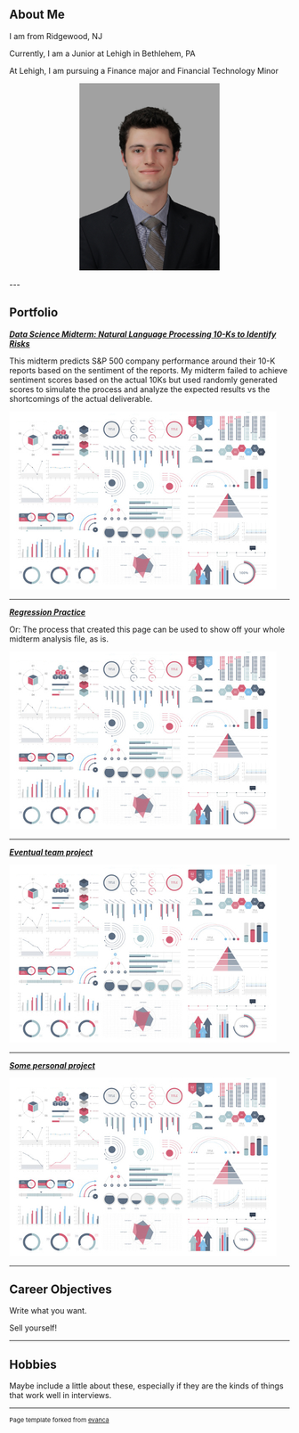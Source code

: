 ## About Me

I am from Ridgewood, NJ

Currently, I am a Junior at Lehigh in Bethlehem, PA

At Lehigh, I am pursuing a Finance major and Financial Technology Minor


<!-- Upload your own photo and change the path -->

<p style="text-align:center;">
  <img class="img-circle" src="https://github.com/masonschick/masonschick.github.io/blob/master/images/ProfilePhoto.jpg" width="50%">
</p>
---

## Portfolio

<!-- You can link to other websites, PDFs in this repo, and other pages in this repo -->

_**[Data Science Midterm: Natural Language Processing 10-Ks to Identify Risks](report.md)**_

This midterm predicts S&P 500 company performance around their 10-K reports based on the sentiment of the reports. My midterm failed to achieve sentiment scores based on the actual 10Ks but used randomly generated scores to simulate the process and analyze the expected results vs the shortcomings of the actual deliverable.

<img src="images/dummy_thumbnail.jpg?raw=true"/>

---

_**[Regression Practice](Regression_practice)**_

Or: The process that created this page can be used to show off your whole midterm analysis file, as is.

<img src="images/dummy_thumbnail.jpg?raw=true"/>

---

_**[Eventual team project](https://donbowen.github.io/teamproject/)**_

<img src="images/dummy_thumbnail.jpg?raw=true"/>

---

_**[Some personal project](/pdf/sample_presentation.pdf)**_

<img src="images/dummy_thumbnail.jpg?raw=true"/>

---

## Career Objectives

Write what you want. 

Sell yourself!

---

## Hobbies

Maybe include a little about these, especially if they are the kinds of things that work well in interviews.

---
<p style="font-size:11px">Page template forked from <a href="https://github.com/evanca/quick-portfolio">evanca</a></p>
<!-- Remove above link if you don't want to attibute -->
